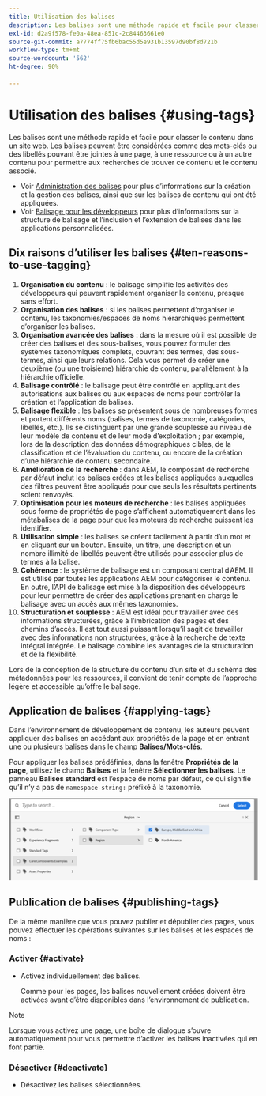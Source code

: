 ```yaml
---
title: Utilisation des balises
description: Les balises sont une méthode rapide et facile pour classer le contenu dans un site web
exl-id: d2a9f578-fe0a-48ea-851c-2c84463661e0
source-git-commit: a7774ff75fb6bac55d5e931b13597d90bf8d721b
workflow-type: tm+mt
source-wordcount: '562'
ht-degree: 90%

---
```


# Utilisation des balises {#using-tags}

Les balises sont une méthode rapide et facile pour classer le contenu dans un site web. Les balises peuvent être considérées comme des mots-clés ou des libellés pouvant être jointes à une page, à une ressource ou à un autre contenu pour permettre aux recherches de trouver ce contenu et le contenu associé.

* Voir [Administration des balises](/help/sites-cloud/administering/tags.md) pour plus d’informations sur la création et la gestion des balises, ainsi que sur les balises de contenu qui ont été appliquées.
* Voir [Balisage pour les développeurs](/help/implementing/developing/introduction/tagging-framework.md) pour plus d’informations sur la structure de balisage et l’inclusion et l’extension de balises dans les applications personnalisées.

## Dix raisons d’utiliser les balises {#ten-reasons-to-use-tagging}

1. **Organisation du contenu** : le balisage simplifie les activités des développeurs qui peuvent rapidement organiser le contenu, presque sans effort.
1. **Organisation des balises** : si les balises permettent d’organiser le contenu, les taxonomies/espaces de noms hiérarchiques permettent d’organiser les balises.
1. **Organisation avancée des balises** : dans la mesure où il est possible de créer des balises et des sous-balises, vous pouvez formuler des systèmes taxonomiques complets, couvrant des termes, des sous-termes, ainsi que leurs relations. Cela vous permet de créer une deuxième (ou une troisième) hiérarchie de contenu, parallèlement à la hiérarchie officielle.
1. **Balisage contrôlé** : le balisage peut être contrôlé en appliquant des autorisations aux balises ou aux espaces de noms pour contrôler la création et l’application de balises.
1. **Balisage flexible** : les balises se présentent sous de nombreuses formes et portent différents noms (balises, termes de taxonomie, catégories, libellés, etc.). Ils se distinguent par une grande souplesse au niveau de leur modèle de contenu et de leur mode d’exploitation ; par exemple, lors de la description des données démographiques cibles, de la classification et de l’évaluation du contenu, ou encore de la création d’une hiérarchie de contenu secondaire.
1. **Amélioration de la recherche** : dans AEM, le composant de recherche par défaut inclut les balises créées et les balises appliquées auxquelles des filtres peuvent être appliqués pour que seuls les résultats pertinents soient renvoyés.
1. **Optimisation pour les moteurs de recherche** : les balises appliquées sous forme de propriétés de page s’affichent automatiquement dans les métabalises de la page pour que les moteurs de recherche puissent les identifier.
1. **Utilisation simple** : les balises se créent facilement à partir d’un mot et en cliquant sur un bouton. Ensuite, un titre, une description et un nombre illimité de libellés peuvent être utilisés pour associer plus de termes à la balise.
1. **Cohérence** : le système de balisage est un composant central d’AEM. Il est utilisé par toutes les applications AEM pour catégoriser le contenu. En outre, l’API de balisage est mise à la disposition des développeurs pour leur permettre de créer des applications prenant en charge le balisage avec un accès aux mêmes taxonomies.
1. **Structuration et souplesse** : AEM est idéal pour travailler avec des informations structurées, grâce à l’imbrication des pages et des chemins d’accès. Il est tout aussi puissant lorsqu’il sagit de travailler avec des informations non structurées, grâce à la recherche de texte intégral intégrée. Le balisage combine les avantages de la structuration et de la flexibilité.

Lors de la conception de la structure du contenu d’un site et du schéma des métadonnées pour les ressources, il convient de tenir compte de l’approche légère et accessible qu’offre le balisage.

## Application de balises {#applying-tags}

Dans l’environnement de développement de contenu, les auteurs peuvent appliquer des balises en accédant aux propriétés de la page et en entrant une ou plusieurs balises dans le champ **Balises/Mots-clés**.

Pour appliquer les balises prédéfinies, dans la fenêtre **Propriétés de la page**, utilisez le champ **Balises** et la fenêtre **Sélectionner les balises**. Le panneau **Balises standard** est l’espace de noms par défaut, ce qui signifie qu’il n’y a pas de `namespace-string:` préfixé à la taxonomie. <!-- To apply [pre-defined tags](/help/sites-administering/tags.md), in the **Page Properties** window use the **Tags** field and the **Select Tags** window.-->

![Sélectionner plusieurs balises](/help/sites-cloud/authoring/assets/tags-select.png)

## Publication de balises {#publishing-tags}

De la même manière que vous pouvez publier et dépublier des pages, vous pouvez effectuer les opérations suivantes sur les balises et les espaces de noms :

### Activer {#activate}

* Activez individuellement des balises.

  Comme pour les pages, les balises nouvellement créées doivent être activées avant d’être disponibles dans l’environnement de publication.

>[!NOTE]
>
>Lorsque vous activez une page, une boîte de dialogue s’ouvre automatiquement pour vous permettre d’activer les balises inactivées qui en font partie.

### Désactiver {#deactivate}

* Désactivez les balises sélectionnées.
